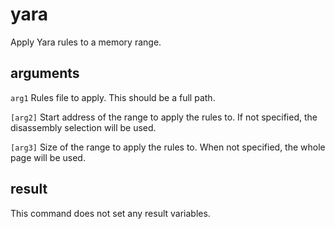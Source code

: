 # yara

Apply Yara rules to a memory range.

## arguments

`arg1` Rules file to apply. This should be a full path.

`[arg2]` Start address of the range to apply the rules to. If not specified, the disassembly selection will be used.

`[arg3]` Size of the range to apply the rules  to. When not specified, the whole page will be used.

## result

This command does not set any result variables.
